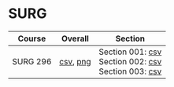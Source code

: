 # SURG

| Course | Overall | Section |
| ------ | ------- | ------- |
| SURG 296 | [csv](https://github.com/UCSD-Historical-Enrollment-Data/2025Spring/blob/main/overall/SURG%20296.csv), [png](https://raw.githubusercontent.com/UCSD-Historical-Enrollment-Data/2025Spring/main/plot_overall/SURG%20296.png) | Section 001: [csv](https://github.com/UCSD-Historical-Enrollment-Data/2025Spring/blob/main/section/SURG%20296_001.csv)<br>Section 002: [csv](https://github.com/UCSD-Historical-Enrollment-Data/2025Spring/blob/main/section/SURG%20296_002.csv)<br>Section 003: [csv](https://github.com/UCSD-Historical-Enrollment-Data/2025Spring/blob/main/section/SURG%20296_003.csv) |
